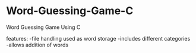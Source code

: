 # Word-Guessing-Game-C
Word Guessing Game Using C

features:
  -file handling used as word storage
  -includes different categories
  -allows addition of words
